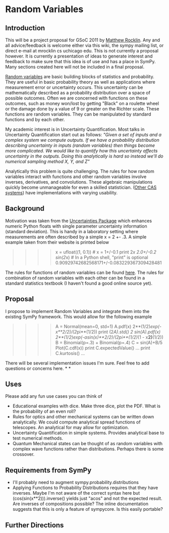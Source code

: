 # Random Variables
## Introduction

This will be a project proposal for GSoC 2011 by [Matthew Rocklin](http://people.cs.uchicago.edu/~mrocklin). Any and all advice/feedback is welcome either via this wiki, the sympy mailing list, or direct e-mail at mrocklin cs uchicago edu. 
This is not currently a proposal however. It is currently a presentation of ideas to generate interest and feedback to make sure that this idea is of use and has a place in SymPy. Many sections created here will not be included in a final proposal. 


[Random variables](http://en.wikipedia.org/wiki/Random_variable) are basic building blocks of statistics and probability. They are useful in basic probability theory as well as applications where measurement error or uncertainty occurs. This uncertainty can be mathematically described as a probability distribution over a space of possible outcomes. Often we are concerned with functions on these outcomes, such as money won/lost by getting "Black" on a roulette wheel or the damage done by a value of 9 or greater on the Richter scale. These functions are random variables. They can be manipulated by standard functions and by each other. 

My academic interest is in Uncertainty Quantification. Most talks in Uncertainty Quantification start out as follows:
_"Given a set of inputs and a complex system we compute outputs. If we have a probability distribution describing uncertainty in inputs (random variables) then things become more complicated. We would like to quantify how this uncertainty affects uncertainty in the outputs. Doing this analytically is hard so instead we'll do numerical sampling method X, Y, and Z"_

Analytically this problem is quite challenging. The rules for how random variables interact with functions and other random variables involve inverses, derivatives, and convolutions. These algebraic manipulations  quickly become unmanageable for even a skilled statistician. ([Other CAS systems](http://www.maplesoft.com/support/help/Maple/view.aspx?path=Statistics/RandomVariables)) have implementations with varying usability. 

## Background
Motivation was taken from the [Uncertainties Package](http://packages.python.org/uncertainties/index.html) which enhances numeric Python floats with single parameter uncertainty information (standard deviation). This is handy in a laboratory setting where measurements are often described by a simple x = 2 +- .3. A simple example taken from their website is printed below
> >>> x = ufloat((1, 0.1))  # x = 1+/-0.1
> >>> print 2*x
> 2.0+/-0.2
> >>> sin(2*x)  # In a Python shell, "print" is optional
> 0.90929742682568171+/-0.083229367309428481

The rules for functions of random variables can be found [here](http://en.wikipedia.org/wiki/Random_variable#Functions_of_random_variables). The rules for combination of random variables with each other can be found in a standard statistics textbook (I haven't found a good online source yet). 

## Proposal

I propose to implement Random Variables and integrate them into the existing SymPy framework. This would allow for the following example 
> >>> A = Normal(mean=0, std=1) 
> >>> A.pdf(x) 
> 2**(1/2)*exp(-x**2/2)/(2*pi**(1/2)) 
> >>> print (2*A).std()
> 2
> >>> sin(A).pdf(x) 
> 2**(1/2)*exp(-asin(x)**2/2)/(2*pi**(1/2)*(1 - x**2)**(1/2)) 
> >>> B = Binomial(p=.3) + Binomial(p=.4)
> >>> C = sin(A)+B/5
> >>> Plot(C.cdf(x))
> >>> print C.expectedValue()
> ...
> >>> print C.kurtosis()
> ...

There will be several implementation issues I'm sure. Feel free to add questions or concerns here. 
*
*

## Uses
Please add any fun use cases you can think of
* Educational examples with dice. Make three dice, plot the PDF. What is the probability of an even roll?
* Rules for optics and other mechanical systems can be written down analytically. We could compute analytical spread functions of telescopes. An analytical for may allow for optimization. 
* Uncertainty Quantification in simple systems. Provides analytical base to test numerical methods.
* Quantum Mechanical states can be thought of as random variables with complex wave functions rather than distributions. Perhaps there is some crossover. 

## Requirements from SymPy
* I'll probably need to augment sympy.probability.distributions
* Applying Functions to Probability Distributions requires that they have inverses. Maybe I'm not aware of the correct syntax here but (cos(sin(x**2))).inverse() yields just "acos" and not the expected result. Are inverses of compositions possible? The inline documentation suggests that this is only a feature of sympycore. Is this easily portable?


## Further Directions

